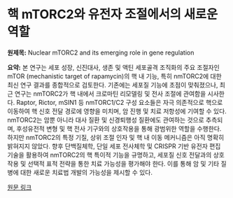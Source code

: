 # 핵 mTORC2와 유전자 조절에서의 새로운 역할

**원제목:** Nuclear mTORC2 and its emerging role in gene regulation

**요약:** 본 연구는 세포 성장, 신진대사, 생존 및 액틴 세포골격 조직화의 주요 조절자인 mTOR (mechanistic target of rapamycin)의 핵 내 기능, 특히 nmTORC2에 대한 최신 연구 결과를 종합적으로 검토한다.  기존에는 세포질 기능에 초점이 맞춰졌으나, 최근 연구는 nmTORC2가 핵 내에서 크로마틴 리모델링 및 전사 조절에 관여함을 시사한다. Raptor, Rictor, mSIN1 등 nmTORC1/C2 구성 요소들은 자극 의존적으로 핵으로 이동하여 핵 신호 전달 경로에 영향을 미치며, 암 진행 및 치료 저항성에 기여할 수 있다.  nmTORC2는 암뿐 아니라 대사 질환 및 신경퇴행성 질환에도 관여하는 것으로 추측되며, 후성유전적 변형 및 핵 전사 기구와의 상호작용을 통해 광범위한 역할을 수행한다.  하지만 nmTORC2의 특정 기질, 상위 조절 인자 및 핵 내 이동 메커니즘은 아직 명확히 밝혀지지 않았다.  향후 단백질체학, 단일 세포 전사체학 및 CRISPR 기반 유전자 편집 기술을 활용하여 nmTORC2의 핵 특이적 기능을 규명하고, 세포질 신호 전달과의 상호작용 및 선택적 표적 전략을 통한 치료 가능성을 평가해야 한다. 이를 통해 암 및 기타 질병에 대한 새로운 치료법 개발의 가능성을 제시할 수 있다.

[원문 링크](https://www.probiologists.com/article/nuclear-mtorc2-and-its-emerging-role-in-gene-regulation)
